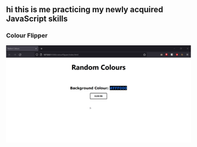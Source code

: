## hi this is me practicing my newly acquired JavaScript skills

### Colour Flipper
![colour flipper](https://github.com/nexxeln/javascript-projects/blob/main/colourFlipper/colourFlipper.gif)
